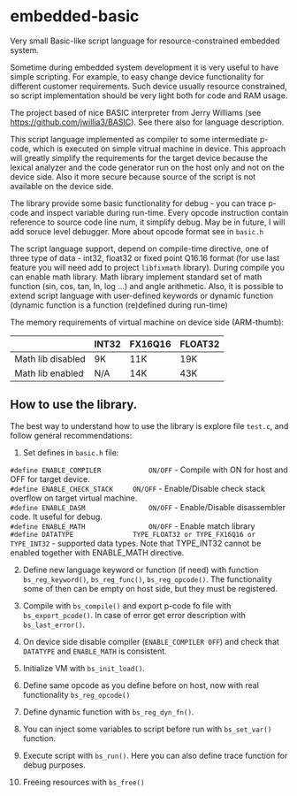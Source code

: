 # embedded-basic

Very small Basic-like script language for resource-constrained embedded system.

Sometime during embedded system development it is very useful to have simple scripting.
For example, to easy change device functionality for different customer requirements.
Such device usually resource constrained, so script implementation should be very light both for code and RAM usage.

The project based of nice BASIC interpreter from Jerry Williams (see https://github.com/jwillia3/BASIC).
See there also for language description.

This script language implemented as compiler to some intermediate p-code, which is executed on simple vitrual machine in device.
This approach will greatly simplify the requirements for the target device because the lexical analyzer and the code generator run on the host only and not on the device side. Also it more secure because source of the script is not available on the device side.

The library provide some basic functionality for debug - you can trace p-code and inspect variable during run-time. Every opcode instruction contain reference to source code line num, it simplify debug. May be in future, I will add soruce level debugger. More about opcode format see in `basic.h`

The script language support, depend on compile-time directive, one of three type of data - int32, float32 or fixed point Q16.16 format (for use last feature you will need add to project `libfixmath` library).
During compile you can enable math library. Math library implement standard set of math function (sin, cos, tan, ln, log ...) and angle arithmetic.
Also, it is possible to extend script language with user-defined keywords or dynamic function (dynamic function is a function (re)defined during run-time)

The memory requirements of virtual machine on device side (ARM-thumb):


| | INT32 | FX16Q16| FLOAT32 |
| -- |-- | -- | -- |
| Math lib disabled | 9K | 11K | 19K |
| Math lib enabled | N/A | 14K | 43K |


How to use the library.
----------------------

The best way to understand how to use the library is explore file `test.c`,
and follow general recommendations:

1. Set defines in `basic.h` file:

`#define ENABLE_COMPILER			ON/OFF` - Compile with ON for host and OFF for target device.<br/>
`#define ENABLE_CHECK_STACK		ON/OFF` - Enable/Disable check stack overflow on target virtual machine.<br/>
`#define ENABLE_DASM				ON/OFF` - Enable/Disable disassembler code. It useful for debug.<br/>
`#define ENABLE_MATH				ON/OFF` - Enable match library<br/>
`#define DATATYPE				TYPE_FLOAT32 or TYPE_FX16Q16 or TYPE_INT32` - supported data types. Note that TYPE_INT32 cannot be enabled together with ENABLE_MATH directive.<br/>

2. Define new language keyword or function (if need) with function 	`bs_reg_keyword()`, `bs_reg_func()`, `bs_reg_opcode()`. The functionality some of then can be empty on host side, but they must be registered.

3. Compile with `bs_compile()` and export p-code fo file with `bs_export_pcode()`. In case of error get error description with `bs_last_error()`.

4. On device side disable compiler (`ENABLE_COMPILER OFF`) and check that `DATATYPE` and `ENABLE_MATH` is consistent. 

5. Initialize VM with `bs_init_load()`.

6. Define same opcode as you define before on host, now with real functionality `bs_reg_opcode()`

7. Define dynamic function with `bs_reg_dyn_fn()`.

8. You can inject some variables to script before run with `bs_set_var()` function.

9. Execute script with `bs_run()`. Here you can also define trace function for debug purposes.

10. Freeing resources with `bs_free()`



